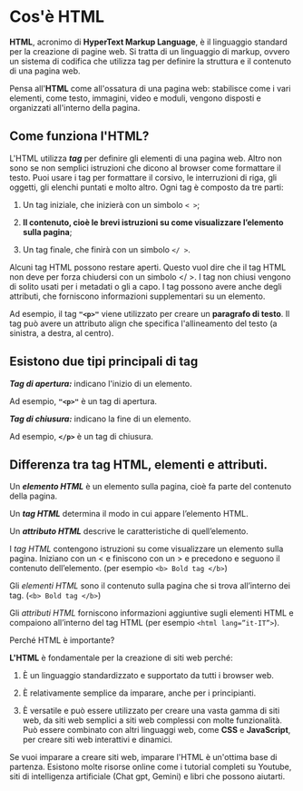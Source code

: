 <!-- @format -->

# **Cos'è HTML**

**HTML**, acronimo di **HyperText Markup Language**, è il linguaggio standard per la creazione di pagine web. Si tratta di un linguaggio di markup, ovvero un sistema di codifica che utilizza tag per definire la struttura e il contenuto di una pagina web.

Pensa all'**HTML** come all'ossatura di una pagina web: stabilisce come i vari elementi, come testo, immagini, video e moduli, vengono disposti e organizzati all'interno della pagina.

## **Come funziona l'HTML?**

L'HTML utilizza **_tag_** per definire gli elementi di una pagina web.
Altro non sono se non semplici istruzioni che dicono al browser come formattare il testo. Puoi usare i tag per formattare il corsivo, le interruzioni di riga, gli oggetti, gli elenchi puntati e molto altro.
Ogni tag è composto da tre parti:

1. Un tag iniziale, che inizierà con un simbolo `< >`;

2. **Il contenuto, cioè le brevi istruzioni su come visualizzare l’elemento sulla pagina**;

3. Un tag finale, che finirà con un simbolo `</ >`.

Alcuni tag HTML possono restare aperti. Questo vuol dire che il tag HTML non deve per forza chiudersi con un simbolo </ >.
I tag non chiusi vengono di solito usati per i metadati o gli a capo.
I tag possono avere anche degli attributi, che forniscono informazioni supplementari su un elemento.

Ad esempio, il tag **`"<p>"`** viene utilizzato per creare un **paragrafo di testo**.
Il tag può avere un attributo align che specifica l'allineamento del testo (a sinistra, a destra, al centro).

## **Esistono due tipi principali di tag**

**_Tag di apertura:_** indicano l'inizio di un elemento.

Ad esempio, **`"<p>"`** è un tag di apertura.

**_Tag di chiusura:_** indicano la fine di un elemento.

Ad esempio, **`</p>`** è un tag di chiusura.

## **Differenza tra tag HTML, elementi e attributi.**

Un **_elemento HTML_** è un elemento sulla pagina, cioè fa parte del contenuto della pagina.

Un **_tag HTML_** determina il modo in cui appare l’elemento HTML.

Un **_attributo HTML_** descrive le caratteristiche di quell’elemento.

I _tag HTML_ contengono istruzioni su come visualizzare un elemento sulla pagina. Iniziano con un < e finiscono con un > e precedono e seguono il contenuto dell’elemento. (per esempio `<b> Bold tag </b>`)

Gli _elementi HTML_ sono il contenuto sulla pagina che si trova all’interno dei tag. (`<b> Bold tag </b>`)

Gli _attributi HTML_ forniscono informazioni aggiuntive sugli elementi HTML e compaiono all’interno del tag HTML (per esempio `<html lang=”it-IT”>`).

Perché HTML è importante?

**L'HTML** è fondamentale per la creazione di siti web perché:

1. È un linguaggio standardizzato e supportato da tutti i browser web.

2. È relativamente semplice da imparare, anche per i principianti.

3. È versatile e può essere utilizzato per creare una vasta gamma di siti web, da siti web semplici a siti web complessi con molte funzionalità. Può essere combinato con altri linguaggi web, come **CSS** e **JavaScript**, per creare siti web interattivi e dinamici.

Se vuoi imparare a creare siti web, imparare l'HTML è un'ottima base di partenza. Esistono molte risorse online come i tutorial completi su Youtube, siti di intelligenza artificiale (Chat gpt, Gemini) e libri che possono aiutarti.

